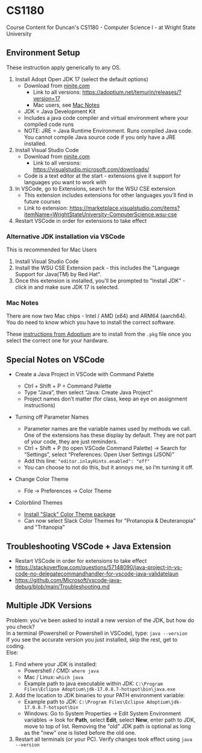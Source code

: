 # CS1180

Course Content for Duncan's CS1180 - Computer Science I - at Wright State University

## Environment Setup

These instruction apply generically to any OS.  

1. Install Adopt Open JDK 17 (select the default options)
   - Download from [ninite.com](https://ninite.com/)
     - Link to all versions: https://adoptium.net/temurin/releases/?version=17
     - Mac users, see [Mac Notes](#mac-notes)
   - JDK = Java Development Kit
   - Includes a java code compiler and virtual environment where your compiled code runs
   - NOTE: JRE = Java Runtime Environment. Runs compiled Java code.  You cannot compile Java source code if you only have a JRE installed.
2. Install Visual Studio Code
   - Download from [ninite.com](https://ninite.com/)
     - Link to all versions: https://visualstudio.microsoft.com/downloads/
   - Code is a text editor at the start - extensions give it support for languages you want to work with
3. In VSCode, go to Extensions, search for the WSU CSE extension
   - This extension includes extensions for other languages you’ll find in future courses
   - Link to extension: https://marketplace.visualstudio.com/items?itemName=WrightStateUniversity-ComputerScience.wsu-cse
4. Restart VSCode in order for extensions to take effect

### Alternative JDK installation via VSCode

This is recommended for Mac Users

1. Install Visual Studio Code
2. Install the WSU CSE Extension pack - this includes the "Language Support for Java(TM) by Red Hat".  
3. Once this extension is installed, you'll be prompted to "Install JDK" - click in and make sure JDK 17 is selected.

### Mac Notes

There are now two Mac chips - Intel / AMD (x64) and ARM64 (aarch64).  You do need to know which you have to install the correct software.

These [instructions from Adoptium](https://adoptium.net/installation/macOS/) are to install from the `.pkg` file once you select the correct one for your hardware.

## Special Notes on VSCode

- Create a Java Project in VSCode with Command Palette

  - Ctrl + Shift + P = Command Palette
  - Type “Java”, then select “Java: Create Java Project”
  - Project names don’t matter (for class, keep an eye on assignment instructions)

- Turning off Parameter Names

  - Parameter names are the variable names used by methods we call. One of the extensions has these display by default. They are not part of your code, they are just reminders.
  - Ctrl + Shift + P (to open VSCode Command Palette) -> Search for “Settings”, select “Preferences: Open User Settings (JSON)”
  - Add this line: `"editor.inlayHints.enabled": "off"`
  - You can choose to not do this, but it annoys me, so I’m turning it off.

- Change Color Theme

  - File -> Preferences -> Color Theme

- Colorblind Themes

  - [Install "Slack" Color Theme package](https://marketplace.visualstudio.com/items?itemName=felipe-mendes.slack-theme)
  - Can now select Slack Color Themes for "Protanopia & Deuteranopia" and "Tritanopia"

## Troubleshooting VSCode + Java Extension

- Restart VSCode in order for extensions to take effect
- https://stackoverflow.com/questions/57148090/java-project-in-vs-code-no-delegatecommandhandler-for-vscode-java-validatelaun
- https://github.com/Microsoft/vscode-java-debug/blob/main/Troubleshooting.md

## Multiple JDK Versions

Problem: you've been asked to install a new version of the JDK, but how do you check?  
In a terminal (Powershell or Powershell in VSCode), type: `java --version`  
If you see the accurate version you just installed, skip the rest, get to coding.  
Else:
1. Find where your JDK is installed:
    - Powershell / CMD: `where java`
    - Mac / Linux: `which java`
    - Example path to java executable within JDK: `C:\Program Files\Eclipse Adoptium\jdk-17.0.8.7-hotspot\bin\java.exe`
2. Add the location to JDK binaries to your PATH environment variable:
    - Example path to JDK: `C:\Program Files\Eclipse Adoptium\jdk-17.0.8.7-hotspot\bin`
    - Windows: Go to System Properties -> Edit System Environment variables -> look for **Path**, select **Edit**, select **New**, enter path to JDK, move to top of list.  Removing the "old" JDK path is optional as long as the "new" one is listed before the old one.
3. Restart all terminals (or your PC).  Verify changes took effect using `java --version`
